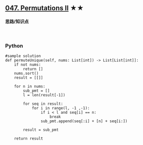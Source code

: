 ## [047. Permutations II][1] ★★
[1]: https://leetcode.com/problems/permutations-ii/

    
#### 思路/知识点


  <br />  

### Python
    #sample solution
    def permuteUnique(self, nums: List[int]) -> List[List[int]]:
        if not nums:
            return []
        nums.sort()
        result = [[]]
        
        for n in nums:
            sub_pmt = []
            l = len(result[-1])
            
            for seq in result:
                for i in range(l, -1 ,-1):
                    if i < l and seq[i] == n:
                        break
                    sub_pmt.append(seq[:i] + [n] + seq[i:])
                    
            result = sub_pmt
            
        return result 
        
